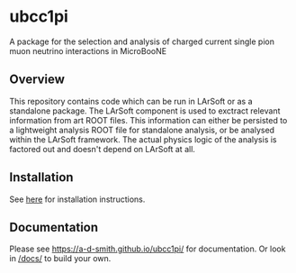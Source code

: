 # ubcc1pi
A package for the selection and analysis of charged current single pion muon neutrino interactions in MicroBooNE

## Overview
This repository contains code which can be run in LArSoft or as a standalone package. The LArSoft component is used to exctract relevant
information from art ROOT files. This information can either be persisted to a lightweight analysis ROOT file for standalone analysis, or be
analysed within the LArSoft framework. The actual physics logic of the analysis is factored out and doesn't depend on LArSoft at all.

## Installation
See [here](INSTALLME.md) for installation instructions.

## Documentation

Please see <https://a-d-smith.github.io/ubcc1pi/> for documentation. Or look in [/docs/](docs/) to build your own.
